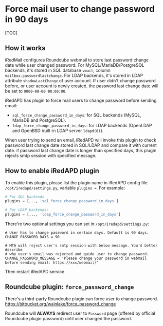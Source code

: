 # Force mail user to change password in 90 days

[TOC]

## How it works

iRedMail configures Roundcube webmail to store last password change date while
user changed password. For MySQL/MariaDB/PostgreSQL backends, it's stored in
SQL database `vmail`, column `mailbox.passwordlastchange`. For LDAP backends,
it's stored in LDAP attribute `shadowLastChange` of user account. If user
didn't change password before, or user account is newly created, the password
last change date will be set to `0000-00-00 00:00:00`.

iRedAPD has plugin to force mail users to change password before sending email:

* `sql_force_change_password_in_days`: for SQL backends (MySQL, MariaDB and
  PostgreSQL).
* `ldap_force_change_password_in_days`: for LDAP backends (OpenLDAP and OpenBSD
  built-in LDAP server `ldapd(8)`).

When user trying to send an email, iRedAPD will invoke this plugin to 
check password last change date stored in SQL/LDAP and compare
it with current date. if password last change date is longer than specified
days, this plugin rejects smtp session with specified message.

## How to enable iRedAPD plugin

To enable this plugin, please list the plugin name in iRedAPD config file
`/opt/iredapd/settings.py`, variable `plugins =`. For example:

```python
# For SQL backends
plugins = [..., 'sql_force_change_password_in_days']

# For LDAP backends:
plugins = [..., 'ldap_force_change_password_in_days']
```

There're two optional settings you can set in `/opt/iredapd/settings.py`:

```
# User has to change password in certain days. Default is 90 days.
CHANGE_PASSWORD_DAYS = 90

# MTA will reject user's smtp session with below message. You'd better describe
# why user's email was rejected and guide user to change password.
CHANGE_PASSWORD_MESSAGE = 'Please change your password in webmail before sending email: https://xxx/webmail/'
```

Then restart iRedAPD service.

## Roundcube plugin: `force_password_change`

There's a third-party Roundcube plugin can force user to change password.
<https://bitbucket.org/wainlake/force_password_change>

Roundcube will __ALWAYS__ redirect user to `Password` page (offered by official
Roundcube plugin password) until user changed the password.

